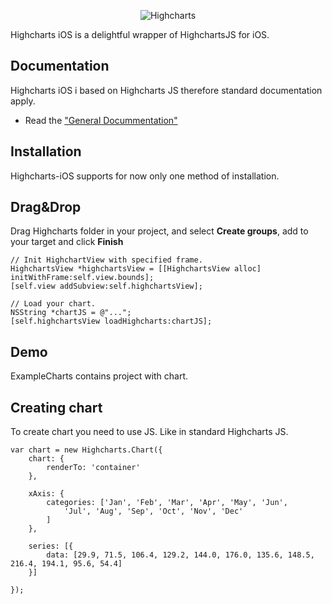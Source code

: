 <p align="center" >
	<img src="http://www.highcharts.com/media/templates/highsoft_bootstrap/images/logo.svg" alt="Highcharts" title="Highcharts">
</p>

Highcharts iOS is a delightful wrapper of HighchartsJS for iOS.

## Documentation
Highcharts iOS i based on Highcharts JS therefore standard documentation apply.

- Read the ["General Docummentation"](http://www.highcharts.com/docs)

## Installation
Highcharts-iOS supports for now only one method of installation.

## Drag&Drop
Drag Highcharts folder in your project, and select **Create groups**, add to your target and click **Finish**

```
// Init HighchartView with specified frame.
HighchartsView *highchartsView = [[HighchartsView alloc] initWithFrame:self.view.bounds];
[self.view addSubview:self.highchartsView];

// Load your chart.
NSString *chartJS = @"...";
[self.highchartsView loadHighcharts:chartJS];
```

## Demo
ExampleCharts contains project with chart.

## Creating chart
To create chart you need to use JS. Like in standard Highcharts JS.

```
var chart = new Highcharts.Chart({
    chart: {
        renderTo: 'container'
    },

    xAxis: {
        categories: ['Jan', 'Feb', 'Mar', 'Apr', 'May', 'Jun',
            'Jul', 'Aug', 'Sep', 'Oct', 'Nov', 'Dec'
        ]
    },

    series: [{
        data: [29.9, 71.5, 106.4, 129.2, 144.0, 176.0, 135.6, 148.5, 216.4, 194.1, 95.6, 54.4]
    }]

});
```
